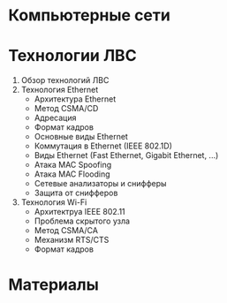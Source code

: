 # Компьютерные сети
# Технологии ЛВС

1. Обзор технологий ЛВС
1. Технология Ethernet
    * Архитектура Ethernet
    * Метод CSMA/CD
    * Адресация 
    * Формат кадров
    * Основные виды Ethernet
    * Коммутация в Ethernet (IEEE 802.1D)
    * Виды Ethernet (Fast Ethernet, Gigabit Ethernet, ...)
    * Атака MAC Spoofing
    * Атака MAC Flooding
    * Сетевые анализаторы и снифферы
    * Защита от снифферов
1. Технология Wi-Fi
    * Архитектруа IEEE 802.11
    * Проблема скрытого узла
    * Метод CSMA/CA
    * Механизм RTS/CTS 
    * Формат кадров
  
# Материалы

